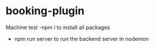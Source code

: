 # booking-plugin
Machine test
-npm i to install all packages
- npm run server to run the backend server in nodemon 
